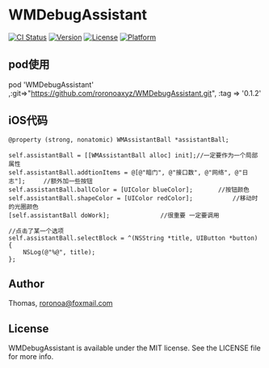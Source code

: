 # WMDebugAssistant

[![CI Status](http://img.shields.io/travis/Thomas/WMDebugAssistant.svg?style=flat)](https://travis-ci.org/Thomas/WMDebugAssistant)
[![Version](https://img.shields.io/cocoapods/v/WMDebugAssistant.svg?style=flat)](http://cocoapods.org/pods/WMDebugAssistant)
[![License](https://img.shields.io/cocoapods/l/WMDebugAssistant.svg?style=flat)](http://cocoapods.org/pods/WMDebugAssistant)
[![Platform](https://img.shields.io/cocoapods/p/WMDebugAssistant.svg?style=flat)](http://cocoapods.org/pods/WMDebugAssistant)

## pod使用
pod 'WMDebugAssistant' ,:git=>"https://github.com/roronoaxyz/WMDebugAssistant.git", :tag => '0.1.2'

## iOS代码
    @property (strong, nonatomic) WMAssistantBall *assistantBall;

    self.assistantBall = [[WMAssistantBall alloc] init];//一定要作为一个局部属性
    self.assistantBall.addtionItems = @[@"暗门", @"接口数", @"网络", @"日志"];     //额外加一些按钮
    self.assistantBall.ballColor = [UIColor blueColor];       //按钮颜色
    self.assistantBall.shapeColor = [UIColor redColor];           //移动时的光圈颜色
    [self.assistantBall doWork];              //很重要 一定要调用

    //点击了某一个选项
    self.assistantBall.selectBlock = ^(NSString *title, UIButton *button) {
        NSLog(@"%@", title);
    };

## Author

Thomas, roronoa@foxmail.com

## License

WMDebugAssistant is available under the MIT license. See the LICENSE file for more info.
